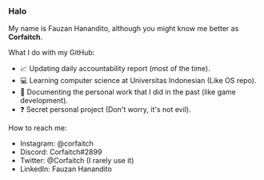 ### Halo
My name is Fauzan Hanandito, although you might know me better as **Corfaitch**.

What I do with my GitHub:
* 📈 Updating daily accountability report (most of the time).
* 💻 Learning computer science at Universitas Indonesian (Like OS repo).
* 📘 Documenting the personal work that I did in the past (like game development).
* ❓ Secret personal project (Don't worry, it's not evil).

How to reach me:
* Instagram: @corfaitch
* Discord: Corfaitch#2899
* Twitter: @Corfaitch (I rarely use it)
* LinkedIn: Fauzan Hanandito

<!---
Corfaitch/Corfaitch is a ✨ special ✨ repository because its `README.md` (this file) appears on your GitHub profile.
You can click the Preview link to take a look at your changes.
--->
